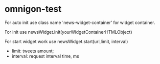 # omnigon-test

For auto init use class name 'news-widget-container' for widget container.

For init use newsWidget.init(yourWidgetContainerHTMLObject)

For start widget work use newsWidget.start(url,limit, interval)
- limit: tweets amount;
- interval: request interval time, ms
